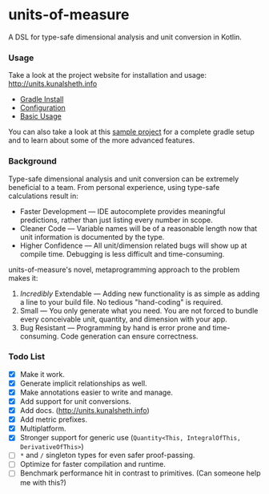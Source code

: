 # units-of-measure
A DSL for type-safe dimensional analysis and unit conversion in Kotlin.

### Usage
Take a look at the project website for installation and usage: http://units.kunalsheth.info
- [Gradle Install](http://units.kunalsheth.info/setup/install)
- [Configuration](http://units.kunalsheth.info/setup/configure)
- [Basic Usage](http://units.kunalsheth.info/usage/basic)

You can also take a look at this [sample project](https://github.com/kunalsheth/uom-example-project) for a complete gradle setup and to learn about some of the more advanced features.

### Background
Type-safe dimensional analysis and unit conversion can be extremely beneficial to a team. From personal experience, using type-safe calculations result in:
- Faster Development — IDE autocomplete provides meaningful predictions, rather than just listing every number in scope.
- Cleaner Code — Variable names will be of a reasonable length now that unit information is documented by the type.
- Higher Confidence — All unit/dimension related bugs will show up at compile time. Debugging is less difficult and time-consuming.

units-of-measure's novel, metaprogramming approach to the problem makes it:
1) _Incredibly_ Extendable — Adding new functionality is as simple as adding a line to your build file. No tedious "hand-coding" is required.
2) Small — You only generate what you need. You are not forced to bundle every conceivable unit, quantity, and dimension with your app. 
3) Bug Resistant — Programming by hand is error prone and time-consuming. Code generation can ensure correctness.

### Todo List
- [x] Make it work.
- [x] Generate implicit relationships as well.
- [x] Make annotations easier to write and manage.
- [x] Add support for unit conversions.
- [x] Add docs. (http://units.kunalsheth.info)
- [x] Add metric prefixes.
- [x] Multiplatform.
- [x] Stronger support for generic use (`Quantity<This, IntegralOfThis, DerivativeOfThis>`)
- [ ] `*` and `/` singleton types for even safer proof-passing.
- [ ] Optimize for faster compilation and runtime.
- [ ] Benchmark performance hit in contrast to primitives. (Can someone help me with this?)
